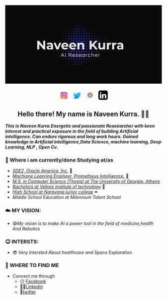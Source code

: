 ## [![Naveen Kurra's header](https://github.com/naveen-kurra/naveen-kurra/blob/main/Screenshot%20(29).png)](https://github.com/naveen-kurra)
<p align='center'>
<a href="https://www.instagram.com/naveen._kurra/"><img height="30" src="https://github.com/naveen-kurra/naveen-kurra/blob/main/icons8-instagram-64.png"></a>&nbsp;&nbsp;
<a href="https://twitter.com/Naveen_kurra7"><img height="30" src="https://github.com/naveen-kurra/naveen-kurra/blob/main/icons8-twitter-64.png"></a>&nbsp;&nbsp;
<a href="https://www.facebook.com/people/Naveen-Chowdary/100008693080523"><img height="30" src="https://github.com/naveen-kurra/naveen-kurra/blob/main/icons8-facebook-50.png"></a>&nbsp;&nbsp;
<a href="https://www.linkedin.com/in/naveen-kurra"><img height="30" src="https://github.com/naveen-kurra/naveen-kurra/blob/main/icons8-linkedin-26.png"></a>
</p>  

<h2 align="center">Hello there! My name is Naveen Kurra. 👋🤓</h2>

***This is Naveen Kurra.Energetic and passionate Reasearcher with keen interest and practical exposure in the field of building Artificial intelligence. Can endure rigorous and long work hours. Gained knowledge in Artificial intelligence,Data Science, machine learning, Deep Learning, NLP , Open Cv.***

 ### 💼 Where i am currently/done Studying at/as
- [*SDE2, Oracle America, Inc.*](https://oracle.com) 💼
- [*Machione Leanring Engineer, Prometheus Intelligence.*](https://www.prointel.net/) 💼
- [*M.S. in Computer Science (Thesis) at The University of Georgia, Athens*](https://computing.uga.edu/ms-computer-science-thesis-option)
- [*Bachelors at Vellore institute of technology*](https://vitap.ac.in) 💼 
- [*High School at Narayana junior college*](https://narayanagroup.com/) ✒
- *Middle School Education at Milennium Talent School*
    
 ### ☁️ MY VISION: 
   * 😅*My vision is to make AI a power tool in the field of medicine,health And Robotics*
### 😉 INTERSTS:
   * 😎 *Very Intersted About healthcare and Space Exploration*
### 🔗 WHERE TO FIND ME
   * Connect me through<ul><li>😏 [Facebook](https://www.facebook.com/people/Naveen-Chowdary/100008693080523)</li><li>👨💼[Linkedin](www.linkedin.com/in/naveen-kurra)</li><li>🐤[twitter](https://twitter.com/Naveen_kurra7)</li></ul>


<!--
**naveen-kurra/naveen-kurra** is a ✨ _special_ ✨ repository because its `README.md` (this file) appears on your GitHub profile.

